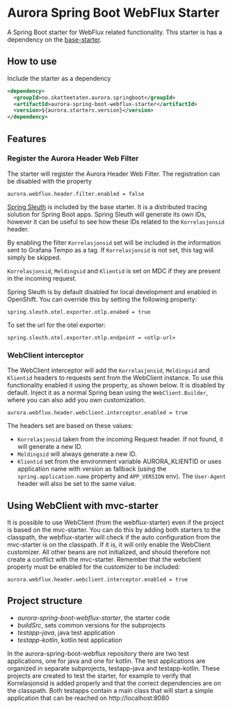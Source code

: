 # Aurora Spring Boot WebFlux Starter

A Spring Boot starter for WebFlux related functionality.
This starter is has a dependency on the [base-starter](https://github.com/Skatteetaten/aurora-spring-boot-base-starter).

## How to use
Include the starter as a dependency

```xml
<dependency>
  <groupId>no.skatteetaten.aurora.springboot</groupId>
  <artifactId>aurora-spring-boot-webflux-starter</artifactId>
  <version>${aurora.starters.version}</version>
</dependency>
```

## Features

### Register the Aurora Header Web Filter

The starter will register the Aurora Header Web Filter. The registration can be disabled with the property
```properties
aurora.webflux.header.filter.enabled = false
```

[Spring Sleuth](https://spring.io/projects/spring-cloud-sleuth) is included by the base starter.
It is a distributed tracing solution for Spring Boot apps. Spring Sleuth will generate its own IDs, however it can be useful to see how these IDs related to the `Korrelasjonsid` header.

By enabling the filter `Korrelasjonsid` set will be included in the information sent to Grafana Tempo as a tag.
If `Korrelasjonsid` is not set, this tag will simply be skipped.

`Korrelasjonsid`, `Meldingsid` and `Klientid` is set on MDC if they are present in the incoming request.

Spring Sleuth is by default disabled for local development and enabled in OpenShift.
You can override this by setting the following property:

```properties
spring.sleuth.otel.exporter.otlp.enabed = true
```

To set the url for the otel exporter:
```properties
spring.sleuth.otel.exporter.otlp.endpoint = <otlp-url>
```


### WebClient interceptor

The WebClient interceptor will add the `Korrelasjonsid`, `Meldingsid` and `Klientid` headers to requests sent from the WebClient instance.
To use this functionality enabled it using the property, as shown below. It is disabled by default.
Inject it as a normal Spring bean using the `WebClient.Builder`, where you can also add you own customization.

```properties
aurora.webflux.header.webclient.interceptor.enabled = true
```

The headers set are based on these values:
- `Korrelasjonsid` taken from the incoming Request header. If not found, it will generate a new ID.
- `Meldingsid` will always generate a new ID.
- `Klientid` set from the environment variable AURORA_KLIENTID or uses application name with version as fallback (using the `spring.application.name` property and `APP_VERSION` env). The `User-Agent` header will also be set to the same value.

## Using WebClient with mvc-starter

It is possible to use WebClient (from the webflux-starter) even if the project is based on the mvc-starter.
You can do this by adding both starters to the classpath, the webflux-starter will check if the auto configuration from the mvc-starter is on the classpath.
If it is, it will only enable the WebClient customizer. All other beans are not initialized, and should therefore not create a conflict with the mvc-starter.
Remember that the webclient property must be enabled for the customizer to be included:
```properties
aurora.webflux.header.webclient.interceptor.enabled = true
```

## Project structure

* *aurora-spring-boot-webflux-starter*, the starter code 
* *buildSrc*, sets common versions for the subprojects 
* *testapp-java*, java test application 
* *testapp-kotlin*, kotlin test application

In the aurora-spring-boot-webflux repository there are two test applications, one for java and one for kotlin.
The test applications are organized in separate subprojects, testapp-java and testapp-kotlin. 
These projects are created to test the starter, for example to verify that Korrelasjonsid is added properly and that the correct dependencies are on the classpath.
Both testapps contain a main class that will start a simple application that can be reached on http://localhost:8080